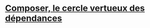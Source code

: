 # [Composer, le cercle vertueux des dépendances](http://lyon.afup.org/2016/03/08/session-de-lightning-talks-le-23-mars-a-19h/)
